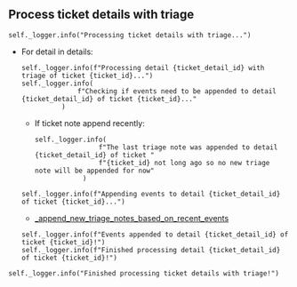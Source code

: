 ## Process ticket details with triage
```
self._logger.info("Processing ticket details with triage...")
```
* For detail in details:
  ```
  self._logger.info(f"Processing detail {ticket_detail_id} with triage of ticket {ticket_id}...")
  self._logger.info(
                f"Checking if events need to be appended to detail {ticket_detail_id} of ticket {ticket_id}..."
            )
  ```
  * If ticket note append recently:
    ```
    self._logger.info(
                    f"The last triage note was appended to detail {ticket_detail_id} of ticket "
                    f"{ticket_id} not long ago so no new triage note will be appended for now"
                )
    ```
  ```
  self._logger.info(f"Appending events to detail {ticket_detail_id} of ticket {ticket_id}...")
  ```
  * [_append_new_triage_notes_based_on_recent_events](_append_new_triage_notes_based_on_recent_events.md)
  ```
  self._logger.info(f"Events appended to detail {ticket_detail_id} of ticket {ticket_id}!")
  self._logger.info(f"Finished processing detail {ticket_detail_id} of ticket {ticket_id}!")
  ```
```
self._logger.info("Finished processing ticket details with triage!")
```